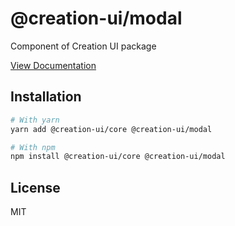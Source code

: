 # @creation-ui/modal
Component of Creation UI package

[View Documentation](https://creation-ui.dev/)

## Installation

```bash
# With yarn
yarn add @creation-ui/core @creation-ui/modal

# With npm
npm install @creation-ui/core @creation-ui/modal
```

## License

MIT
